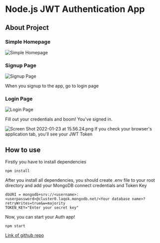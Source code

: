 # Node.js JWT Authentication App 

## About Project

### Simple Homepage
![Simple Homepage](https://cdn.hashnode.com/res/hashnode/image/upload/v1642942334789/IwI1XCmDF.png)

### Signup Page

![Signup Page](https://cdn.hashnode.com/res/hashnode/image/upload/v1642942401445/3aA8i4eeG.png)

When you signup to the app, go to login page
### Login Page

![Login Page](https://cdn.hashnode.com/res/hashnode/image/upload/v1642942440499/9-FECoZ4x.png)

Fill out your credentials and boom! You've signed in.


![Screen Shot 2022-01-23 at 15.56.24.png](https://cdn.hashnode.com/res/hashnode/image/upload/v1642942614562/f8yQJKXum.png)
If you check your browser's application tab, you'll see your JWT Token


## How to use

Firstly you have to install dependencies

```
npm install
``` 
After you install all dependencies, you should create .env file to your root directory and add your MongoDB connect credentials and Token Key


```
dbURI = mongodb+srv://<username>:<userpassword>@cluster0.laqok.mongodb.net/<Your database name>?retryWrites=true&w=majority
TOKEN_KEY="Enter your secret key"
``` 



Now, you can start your Auth app!
```
npm start
``` 

[Link of github repo](https://github.com/musakurel/Patika-NodeJs-JWT-Auth-App-TS-version-)



